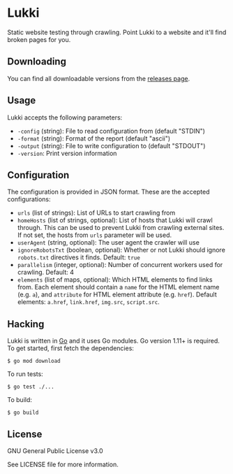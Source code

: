 # Lukki

Static website testing through crawling.
Point Lukki to a website and it'll find broken pages for you.

## Downloading

You can find all downloadable versions from the
[releases page](https://github.com/Lepovirta/lukki/releases).

## Usage

Lukki accepts the following parameters:

* `-config` (string): File to read configuration from (default "STDIN")
* `-format` (string): Format of the report (default "ascii")
* `-output` (string): File to write configuration to (default "STDOUT")
* `-version`: Print version information

## Configuration

The configuration is provided in JSON format.
These are the accepted configurations:

* `urls` (list of strings):
  List of URLs to start crawling from
* `homeHosts` (list of strings, optional):
  List of hosts that Lukki will crawl through.
  This can be used to prevent Lukki from crawling external sites.
  If not set, the hosts from `urls` parameter will be used.
* `userAgent` (string, optional):
  The user agent the crawler will use
* `ignoreRobotsTxt` (boolean, optional):
  Whether or not Lukki should ignore `robots.txt` directives it finds.
  Default: `true`
* `parallelism` (integer, optional):
  Number of concurrent workers used for crawling. Default: 4
* `elements` (list of maps, optional):
  Which HTML elements to find links from.
  Each element should contain a `name` for the HTML element name (e.g. `a`),
  and `attribute` for HTML element attribute (e.g. `href`).
  Default elements: `a.href`, `link.href`, `img.src`, `script.src`.

## Hacking

Lukki is written in [Go](https://golang.org/) and it uses Go modules.
Go version 1.11+ is required.
To get started, first fetch the dependencies:

    $ go mod download

To run tests:

    $ go test ./...

To build:

    $ go build

## License

GNU General Public License v3.0

See LICENSE file for more information.
